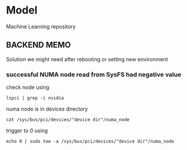 # Model
Machine Learning repository

## BACKEND MEMO
Solution we might need after rebooting or setting new environment 

### successful NUMA node read from SysFS had negative value
check node using 
```
lspci | grep -i nvidia
```

numa node is in devices directory

```
cat /sys/bus/pci/devices/"device dir"/numa_node
```

trigger to 0 using
```
echo 0 | sudo tee -a /sys/bus/pci/devices/"device dir"/numa_node
```
